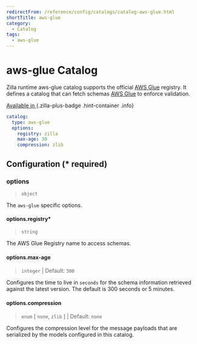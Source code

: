 ```yaml
---
redirectFrom: /reference/config/catalogs/catalog-aws-glue.html
shortTitle: aws-glue
category:
  - Catalog
tags:
  - aws-glue
---
```


# aws-glue Catalog

Zilla runtime aws-glue catalog supports the official [AWS Glue](https://aws.amazon.com/glue/) registry. It defines a catalog that can fetch schemas [AWS Glue](https://aws.amazon.com/glue/) to enforce validation.

[Available in <ZillaPlus/>](https://www.aklivity.io/products/zilla-plus)
{.zilla-plus-badge .hint-container .info}

```yaml {2}
catalog:
  type: aws-glue
  options:
    registry: zilla
    max-age: 30
    compression: zlib
```

## Configuration (\* required)

### options

> `object`

The `aws-glue` specific options.

#### options.registry\*

> `string`

The AWS Glue Registry name to access schemas.

#### options.max-age

> `integer` | Default: `300`

Configures the time to live in `seconds` for the schema information retrieved against the latest version. The default is 300 seconds or 5 minutes.

#### options.compression

> `enum` [ `none`, `zlib` ] | Default: `none`

Configures the compression level for the message payloads that are serialized by the models configured in this catalog.
